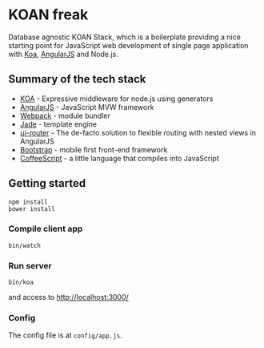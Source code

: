 KOAN freak
============

Database agnostic KOAN Stack, which is a boilerplate providing a nice starting point for JavaScript web development of single page application with [Koa](http://koajs.com/), [AngularJS](https://angularjs.org/) and Node.js.

## Summary of the tech stack

 * [KOA](http://koajs.com/) - Expressive middleware for node.js using generators
 * [AngularJS](https://angularjs.org/) - JavaScript MVW framework
 * [Webpack](http://webpack.github.io/) - module bundler
 * [Jade](http://jade-lang.com/) - template engine
 * [ui-router](/angular-ui/ui-router) - The de-facto solution to flexible routing with nested views in AngularJS
 * [Bootstrap](http://getbootstrap.com/) - mobile first front-end framework
 * [CoffeeScript](http://coffeescript.org/) - a little language that compiles into JavaScript

## Getting started

```
npm install
bower install
```

### Compile client app

```
bin/watch
```

### Run server

```
bin/koa
```

and access to [http://localhost:3000/](http://localhost:3000/)

### Config

The config file is at `config/app.js`.

